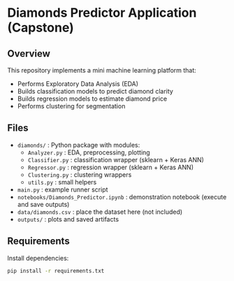 
# Diamonds Predictor Application (Capstone)

## Overview
This repository implements a mini machine learning platform that:
- Performs Exploratory Data Analysis (EDA)
- Builds classification models to predict diamond clarity
- Builds regression models to estimate diamond price
- Performs clustering for segmentation

## Files
- `diamonds/` : Python package with modules:
  - `Analyzer.py` : EDA, preprocessing, plotting
  - `Classifier.py` : classification wrapper (sklearn + Keras ANN)
  - `Regressor.py` : regression wrapper (sklearn + Keras ANN)
  - `Clustering.py` : clustering wrappers
  - `utils.py` : small helpers
- `main.py` : example runner script
- `notebooks/Diamonds_Predictor.ipynb` : demonstration notebook (execute and save outputs)
- `data/diamonds.csv` : place the dataset here (not included)
- `outputs/` : plots and saved artifacts

## Requirements
Install dependencies:
```bash
pip install -r requirements.txt
